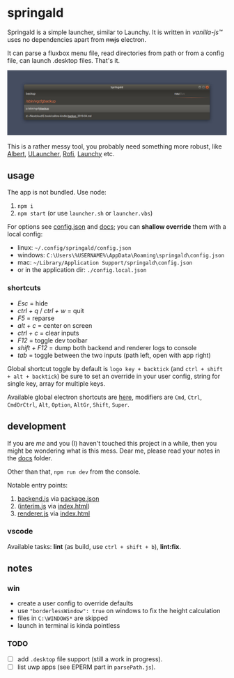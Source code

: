# springald

Springald is a simple launcher, similar to Launchy. It is written in _vanilla-js™_
uses no dependencies apart from ~~nwjs~~ electron.

It can parse a fluxbox menu file, read directories from path or from a config file,
can launch .desktop files. That's it.

![looks like this](./docs/demo.jpg)

This is a rather messy tool, you probably need something more robust, like
[Albert](https://github.com/albertlauncher/albert),
[ULauncher](https://github.com/Ulauncher/Ulauncher/),
[Rofi](https://github.com/davatorium/rofi),
[Launchy](https://www.launchy.net/index.php)
etc.

## usage

The app is not bundled. Use node:

1. `npm i`
2. `npm start` (or use `launcher.sh` or `launcher.vbs`)

For options see [config.json](./config.json) and [docs](./docs/config.md);
you can **shallow override** them with a local config:

- linux: `~/.config/springald/config.json`
- windows: `C:\Users\%USERNAME%\AppData\Roaming\springald\config.json`
- mac: `~/Library/Application Support/springald\config.json`
- or in the application dir: `./config.local.json`

### shortcuts

- _Esc_ = hide
- _ctrl + q_ / _ctrl + w_ = quit
- _F5_ = reparse
- _alt + c_ = center on screen
- _ctrl + c_ = clear inputs
- _F12_ = toggle dev toolbar
- _shift + F12_ = dump both backend and renderer logs to console
- _tab_ = toggle between the two inputs (path left, open with app right)

Global shortcut toggle by default is `logo key + backtick` (and `ctrl + shift + alt + backtick`)
be sure to set an override in your user config, string for single key, array for multiple keys.

Available global electron shortcuts are [here](https://www.electronjs.org/docs/api/accelerator),
modifiers are `Cmd`, `Ctrl`, `CmdOrCtrl`, `Alt`, `Option`, `AltGr`, `Shift`, `Super`.

## development

If you are _me_ and you (I) haven't touched this project in a while, then you might be wondering what is this mess. Dear me, please read your notes in the [docs](./docs/dev.md) folder.

Other than that, `npm run dev` from the console.

Notable entry points:

1. [backend.js](./src/backend/backend.js) via [package.json](./package.json)
2. ([interim.js](./src/interim/interim.js) via [index.html](./index.html))
3. [renderer.js](./src/renderer/renderer.js) via [index.html](./index.html)

### vscode

Available tasks: **lint** (as build, use `ctrl + shift + b`), **lint:fix**.

## notes

### win

- create a user config to override defaults
- use `"borderlessWindow": true` on windows to fix the height calculation
- files in `C:\WINDOWS*` are skipped
- launch in terminal is kinda pointless

### TODO

- [ ] add `.desktop` file support (still a work in progress).
- [ ] list uwp apps (see EPERM part in `parsePath.js`).
